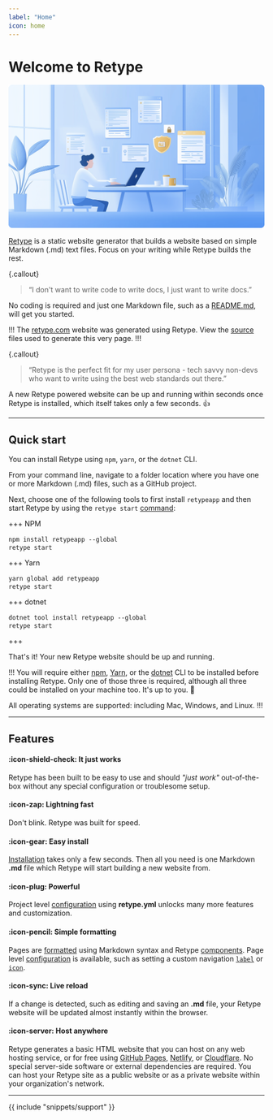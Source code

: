 ```yaml
---
label: "Home"
icon: home
---
```

# Welcome to Retype

![](/static/retype-hero.png)

[Retype](https://retype.com/) is a static website generator that builds a website based on simple Markdown (.md) text files. Focus on your writing while Retype builds the rest.

{.callout}
> “I don't want to write code to write docs, I just want to write docs.”

No coding is required and just one Markdown file, such as a [README.md](https://www.makeareadme.com/), will get you started.

!!!
The [retype.com](https://retype.com/) website was generated using Retype. View the [source](https://github.com/retypeapp/retype/blob/main/README.md) files used to generate this very page.
!!!

{.callout}
> “Retype is the perfect fit for my user persona - tech savvy non-devs who want to write using the best web standards out there.”

A new Retype powered website can be up and running within seconds once Retype is installed, which itself takes only a few seconds. :+1:

---

## Quick start

You can install Retype using `npm`, `yarn`, or the `dotnet` CLI.

From your command line, navigate to a folder location where you have one or more Markdown (.md) files, such as a GitHub project.

Next, choose one of the following tools to first install `retypeapp` and then start Retype by using the `retype start` [command](/guides/cli.md#retype-start):

+++ NPM
```
npm install retypeapp --global
retype start
```
+++ Yarn
```
yarn global add retypeapp
retype start
```
+++ dotnet
```
dotnet tool install retypeapp --global
retype start
```
+++

That's it! Your new Retype website should be up and running.

!!!
You will require either [npm](https://www.npmjs.com/get-npm), [Yarn](https://classic.yarnpkg.com/en/docs/install/), or the [dotnet](https://dotnet.microsoft.com/download/dotnet-core) CLI to be installed before installing Retype. Only one of those three is required, although all three could be installed on your machine too. It's up to you. :raised_hands:

All operating systems are supported: including Mac, Windows, and Linux.
!!!

---

## Features

#### :icon-shield-check: It just works

Retype has been built to be easy to use and should _"just work"_ out-of-the-box without any special configuration or troublesome setup.

#### :icon-zap: Lightning fast

Don't blink. Retype was built for speed.

#### :icon-gear: Easy install

[Installation](/guides/getting-started.md) takes only a few seconds. Then all you need is one Markdown **.md** file which Retype will start building a new website from.

#### :icon-plug: Powerful

Project level [configuration](/configuration/project.md) using **retype.yml** unlocks many more features and customization.

#### :icon-pencil: Simple formatting

Pages are [formatted](/guides/formatting.md) using Markdown syntax and Retype [components](/components/components.md). Page level [configuration](/configuration/page.md) is available, such as setting a custom navigation [`label`](/configuration/page.md#label) or [`icon`](/configuration/page.md#icon).

#### :icon-sync: Live reload

If a change is detected, such as editing and saving an **.md** file, your Retype website will be updated almost instantly within the browser.

#### :icon-server: Host anywhere

Retype generates a basic HTML website that you can host on any web hosting service, or for free using [GitHub Pages](/hosting/github-pages.md), [Netlify](/hosting/netlify.md), or [Cloudflare](/hosting/cloudflare.md). No special server-side software or external dependencies are required. You can host your Retype site as a public website or as a private website within your organization's network.

---

{{ include "snippets/support" }}
